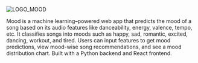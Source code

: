  ![LOGO_MOOD](https://github.com/user-attachments/assets/c2bd2e63-aefa-4205-8609-66004f843a3e)



Mood is a machine learning–powered web app that predicts the mood of a song based on its audio features like danceability, energy, valence, tempo, etc. It classifies songs into moods such as happy, sad, romantic, excited, dancing, workout, and tired. Users can input features to get mood predictions, view mood-wise song recommendations, and see a mood distribution chart. Built with a Python backend and React frontend.
